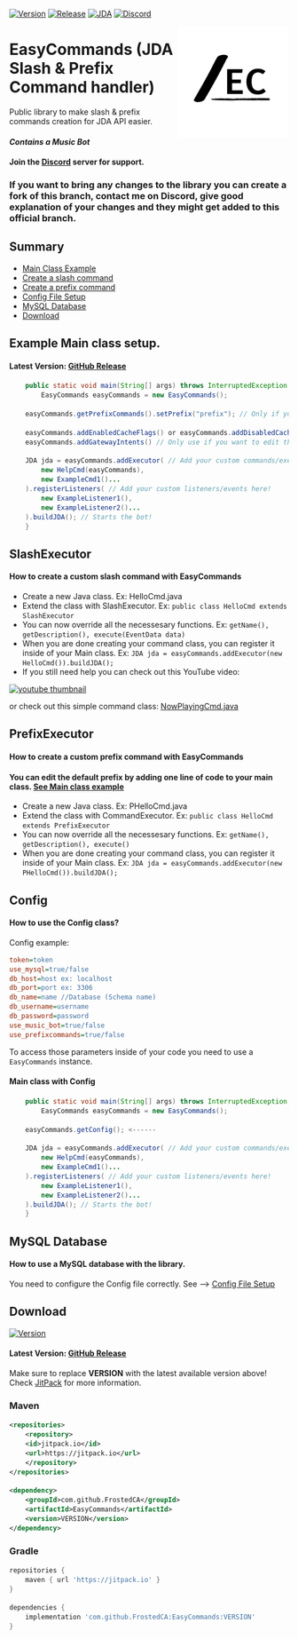 [![Version](https://jitpack.io/v/FrostedCA/EasyCommands.svg)](https://jitpack.io/#FrostedCA/EasyCommands)
[![Release](https://img.shields.io/github/release/FrostedCA/EasyCommands.svg)](https://github.com/FrostedCA/EasyCommands/releases/latest)
[![JDA](https://img.shields.io/badge/JDA%20Version-5.0.0--beta.5+-important)](https://github.com/DV8FromTheWorld/JDA/releases)
[![Discord](https://discord.com/api/guilds/944538207868059669/embed.png?style=shield)](https://discord.gg/2rfSEGNgrv)

<img align="right" src="https://raw.githubusercontent.com/FrostedCA/EasyCommands/master/ECLogo_new.png" width="200" height="200" />

# EasyCommands (JDA Slash & Prefix Command handler)
Public library to make slash & prefix commands creation for JDA API easier.
#### *Contains a Music Bot*
#### Join the [Discord](https://discord.com/invite/2rfSEGNgrv) server for support.
### If you want to bring any changes to the library you can create a fork of this branch, contact me on Discord, give good explanation of your changes and they might get added to this official branch.

## Summary
- <a href="#example-main-class-setup">Main Class Example</a>
- <a href="#slashexecutor">Create a slash command</a>
- <a href="#prefixexecutor">Create a prefix command</a>
- <a href="#config">Config File Setup</a>
- <a href="#mysql-database">MySQL Database</a>
- <a href="#download">Download</a>

## Example Main class setup.
#### Latest Version: [GitHub Release](https://github.com/FrostedCA/EasyCommands/releases/latest)
```java
    public static void main(String[] args) throws InterruptedException {
       	EasyCommands easyCommands = new EasyCommands();
	
	easyCommands.getPrefixCommands().setPrefix("prefix"); // Only if you want to change the default prefix from '!'
	
	easyCommands.addEnabledCacheFlags() or easyCommands.addDisabledCacheFlags() // Only use if you want to edit the enabled/disabled cacheflags.
	easyCommands.addGatewayIntents() // Only use if you want to edit the GatewayIntents.
	
	JDA jda = easyCommands.addExecutor( // Add your custom commands/executors here!
		new HelpCmd(easyCommands),
		new ExampleCmd1()...
	).registerListeners( // Add your custom listeners/events here!
		new ExampleListener1(),
		new ExampleListener2()...
	).buildJDA(); // Starts the bot!
    }
```

## SlashExecutor
#### How to create a custom slash command with EasyCommands
- Create a new Java class. Ex: HelloCmd.java
- Extend the class with SlashExecutor. Ex: `public class HelloCmd extends SlashExecutor`
- You can now override all the necessesary functions. Ex: `getName(), getDescription(), execute(EventData data)`
- When you are done creating your command class, you can register it inside of your Main class. Ex: `JDA jda = easyCommands.addExecutor(new HelloCmd()).buildJDA();`
- If you still need help you can check out this YouTube video:

<a href="http://www.youtube.com/watch?feature=player_embedded&v=7IUPpeEWM_M
" target="_blank"><img src="http://img.youtube.com/vi/7IUPpeEWM_M/0.jpg" 
alt="youtube thumbnail" width="480" height="340" /></a>

or check out this simple command class: [NowPlayingCmd.java](https://github.com/FrostedCA/EasyCommands/blob/master/src/main/java/ca/tristan/easycommands/commands/music/NowPlayingCmd.java)

## PrefixExecutor
#### How to create a custom prefix command with EasyCommands
#### You can edit the default prefix by adding one line of code to your main class. <a href="#example-main-class-setup">See Main class example</a>
- Create a new Java class. Ex: PHelloCmd.java
- Extend the class with CommandExecutor. Ex: `public class HelloCmd extends PrefixExecutor`
- You can now override all the necessesary functions. Ex: `getName(), getDescription(), execute()`
- When you are done creating your command class, you can register it inside of your Main class. Ex: `JDA jda = easyCommands.addExecutor(new PHelloCmd()).buildJDA();`

## Config
#### How to use the Config class?
Config example:
```ini
token=token
use_mysql=true/false
db_host=host ex: localhost
db_port=port ex: 3306
db_name=name //Database (Schema name)
db_username=username
db_password=password
use_music_bot=true/false
use_prefixcommands=true/false
```
To access those parameters inside of your code you need to use a `EasyCommands` instance.
#### Main class with Config
```java
    public static void main(String[] args) throws InterruptedException, IOException {
       	EasyCommands easyCommands = new EasyCommands();
	
	easyCommands.getConfig(); <------
	
	JDA jda = easyCommands.addExecutor( // Add your custom commands/executors here!
		new HelpCmd(easyCommands),
		new ExampleCmd1()...
	).registerListeners( // Add your custom listeners/events here!
		new ExampleListener1(),
		new ExampleListener2()...
	).buildJDA(); // Starts the bot!
    }
```

## MySQL Database
#### How to use a MySQL database with the library.
You need to configure the Config file correctly. See --> <a href="#config">Config File Setup</a>

## Download
[![Version](https://jitpack.io/v/FrostedCA/EasyCommands.svg)](https://jitpack.io/#FrostedCA/EasyCommands)

#### Latest Version: [GitHub Release](https://github.com/FrostedCA/EasyCommands/releases/latest)

Make sure to replace **VERSION** with the latest available version above! Check [JitPack](https://jitpack.io/#FrostedCA/EasyCommands) for more information. 

### Maven
```pom.xml
<repositories>
    <repository>
	<id>jitpack.io</id>
	<url>https://jitpack.io</url>
    </repository>
</repositories>

<dependency>
    <groupId>com.github.FrostedCA</groupId>
    <artifactId>EasyCommands</artifactId>
    <version>VERSION</version>
</dependency>
```
### Gradle
```gradle
repositories {
    maven { url 'https://jitpack.io' }
}

dependencies {
    implementation 'com.github.FrostedCA:EasyCommands:VERSION'
}
```
